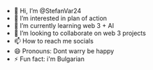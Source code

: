 - 👋 Hi, I’m @StefanVar24
- 👀 I’m interested in plan of action
- 🌱 I’m currently learning web 3 + AI
- 💞️ I’m looking to collaborate on web 3 projects
- 📫 How to reach me socials
- 😄 Pronouns: Dont warry be happy
- ⚡ Fun fact: i'm Bulgarian 

<!---
StefanVar24/StefanVar24 is a ✨ special ✨ repository because its `README.md` (this file) appears on your GitHub profile.
You can click the Preview link to take a look at your changes.
--->
